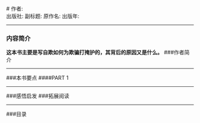 #[](https://)
作者:  
出版社: 
副标题: 
原作名: 
出版年: 
***
### 内容简介 
**这本书主要是写自欺如何为欺骗打掩护的，其背后的原因又是什么。**
###作者简介 
***
###本书要点
####PART 1 
***
###感悟启发
###拓展阅读
***
###目录
